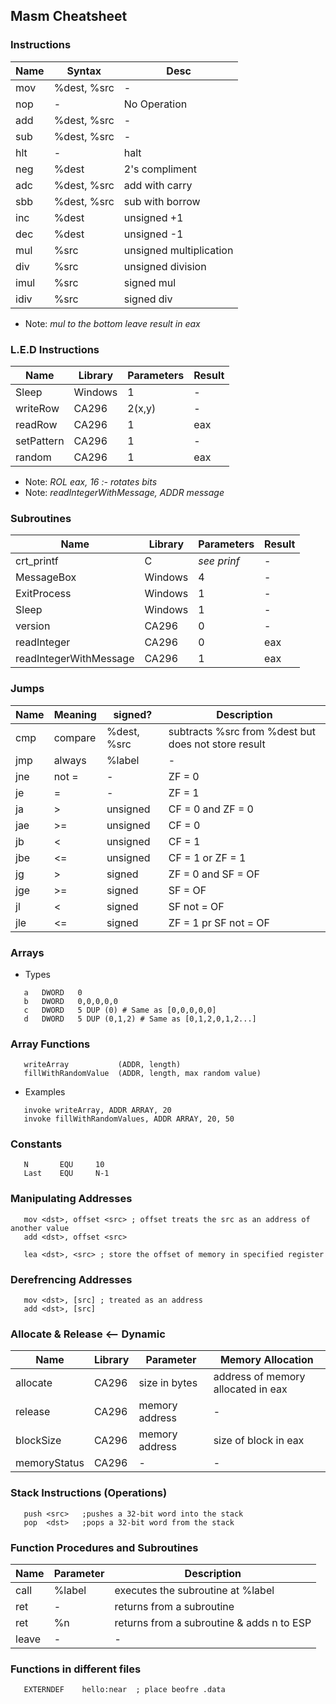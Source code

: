 ## Masm Cheatsheet

### Instructions

Name | Syntax | Desc
-------|-------|---------
mov | %dest, %src | -
nop | - | No Operation
add | %dest, %src | -
sub | %dest, %src | -
hlt | - | halt
neg | %dest | 2's compliment
adc | %dest, %src | add with carry
sbb | %dest, %src | sub with borrow
inc | %dest | unsigned +1
dec | %dest | unsigned -1
mul | %src | unsigned multiplication
div | %src | unsigned division
imul | %src | signed mul
idiv | %src | signed div

* Note: *mul to the bottom leave result in eax*

### L.E.D Instructions

Name | Library | Parameters | Result
-------|---------|----------|----------|
Sleep | Windows | 1 | -
writeRow | CA296 | 2(x,y) | -
readRow | CA296 | 1 | eax
setPattern | CA296 | 1 | -
random | CA296 | 1 | eax

* Note: *ROL eax, 16 :- rotates bits*
* Note: *readIntegerWithMessage, ADDR message*


### Subroutines

Name | Library | Parameters | Result
------|---------|-------|-----------
crt_printf | C | *see prinf* | -
MessageBox | Windows | 4 | -
ExitProcess | Windows | 1 | -
Sleep | Windows | 1 | -
version | CA296 | 0 | -
readInteger | CA296 | 0 | eax
readIntegerWithMessage | CA296 | 1 | eax

### Jumps

Name | Meaning | signed? | Description
------|--------|---------|---------
cmp | compare |%dest, %src | subtracts %src from %dest but does not store result
jmp | always | %label | -
jne | not = | - | ZF = 0
je | = | - | ZF = 1
ja | > | unsigned | CF = 0 and ZF = 0
jae | >= | unsigned | CF = 0
jb | < | unsigned | CF = 1
jbe | <= | unsigned | CF = 1 or ZF = 1
jg | > | signed | ZF = 0 and SF = OF
jge | >= | signed | SF = OF
jl | < | signed | SF not = OF
jle | <= | signed | ZF = 1 pr SF not = OF

### Arrays 

* Types
```assembly
   a   DWORD   0
   b   DWORD   0,0,0,0,0
   c   DWORD   5 DUP (0) # Same as [0,0,0,0,0]
   d   DWORD   5 DUP (0,1,2) # Same as [0,1,2,0,1,2...]
```

### Array Functions
```assembly
   writeArray           (ADDR, length)
   fillWithRandomValue  (ADDR, length, max random value)
```
* Examples
```assembly
   invoke writeArray, ADDR ARRAY, 20
   invoke fillWithRandomValues, ADDR ARRAY, 20, 50
```
### Constants
```assembly
   N       EQU     10
   Last    EQU     N-1
```
### Manipulating Addresses
```assembly
   mov <dst>, offset <src> ; offset treats the src as an address of another value
   add <dst>, offset <src>

   lea <dst>, <src> ; store the offset of memory in specified register
```
### Derefrencing Addresses
```assembly
   mov <dst>, [src] ; treated as an address
   add <dst>, [src]
```
### Allocate & Release  <-- Dynamic 

Name | Library | Parameter | Memory Allocation
--------|--------|----------|-------------
allocate | CA296 | size in bytes | address of memory allocated in eax
release | CA296 | memory address | -
blockSize | CA296 | memory address | size of block in eax
memoryStatus | CA296 | - | - 

### Stack Instructions (Operations)
```assembly
   push <src>   ;pushes a 32-bit word into the stack
   pop  <dst>   ;pops a 32-bit word from the stack
```

### Function Procedures and Subroutines

Name | Parameter | Description
-----|----------|------------
call | %label | executes the subroutine at %label
ret | - | returns from a subroutine
ret | %n | returns from a subroutine & adds n to ESP
leave | - | -

### Functions in different files
```assembly
   EXTERNDEF    hello:near  ; place beofre .data
```

